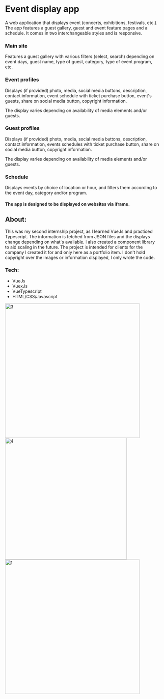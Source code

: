 # Event display app

A web application that displays event (concerts, exhibitions, festivals, etc.).
The app features a guest gallery, guest and event feature pages and a schedule.
It comes in two interchangeable styles and is responsive.

### Main site

Features a guest gallery with various filters (select, search) depending on event days, guest name, type of guest, category, type of event program, etc.

### Event profiles

Displays (if provided) photo, media, social media buttons, description, contact information, event schedule with ticket purchase button, event's guests, share on social media button, copyright information.

The display varies depending on availability of media elements and/or guests.

### Guest profiles

Displays (if provided) photo, media, social media buttons, description, contact information, events schedules with ticket purchase button, share on social media button, copyright information.

The display varies depending on availability of media elements and/or guests.

### Schedule

Displays events by choice of location or hour, and filters them according to the event day, category and/or program.

#### The app is designed to be displayed on websites via iframe.

## About:

This was my second internship project, as I learned VueJs and practiced Typescript. The information is fetched from JSON files and the displays change depending on what's available. I also created a component library to aid scaling in the future. The project is intended for clients for the company I created it for and only here as a portfolio item. I don't hold copyright over the images or information displayed, I only wrote the code.

### Tech:

- VueJs
- VuexJs
- VueTypescript
- HTML/CSS/Javascript

<img width="438" alt="3" src="https://user-images.githubusercontent.com/78496780/160887363-8f19b99f-7fcc-451f-883c-4e885e1f2845.png">
<img width="396" alt="4" src="https://user-images.githubusercontent.com/78496780/160887372-3e70ae51-4a24-4aa6-b6e7-c3cd30008aae.png">
<img width="438" alt="1" src="https://user-images.githubusercontent.com/78496780/160887354-a785948e-565a-48c3-a991-0eb7ecb7382f.png">
